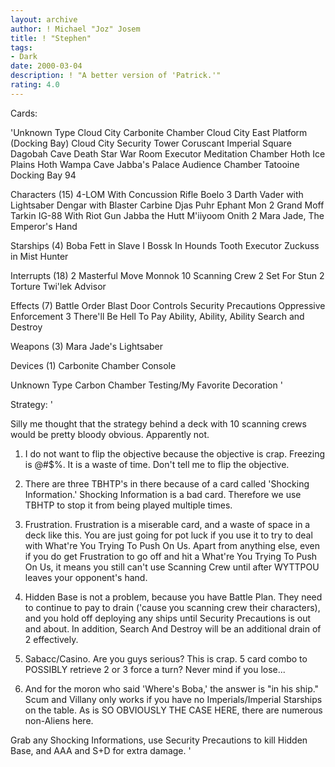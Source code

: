 ```yaml
---
layout: archive
author: ! Michael "Joz" Josem
title: ! "Stephen"
tags:
- Dark
date: 2000-03-04
description: ! "A better version of 'Patrick.'"
rating: 4.0
---
```

Cards: 

'Unknown Type
Cloud City Carbonite Chamber
Cloud City East Platform (Docking Bay)
Cloud City Security Tower
Coruscant Imperial Square
Dagobah Cave
Death Star War Room
Executor Meditation Chamber
Hoth Ice Plains
Hoth Wampa Cave
Jabba's Palace Audience Chamber
Tatooine Docking Bay 94

Characters (15)
4-LOM With Concussion Rifle
Boelo
3 Darth Vader with Lightsaber
Dengar with Blaster Carbine
Djas Puhr
Ephant Mon
2 Grand Moff Tarkin
IG-88 With Riot Gun
Jabba the Hutt
M'iiyoom Onith
2 Mara Jade, The Emperor's Hand

Starships (4)
Boba Fett in Slave I
Bossk In Hounds Tooth
Executor
Zuckuss in Mist Hunter

Interrupts (18)
2 Masterful Move
Monnok
10 Scanning Crew
2 Set For Stun
2 Torture
Twi'lek Advisor

Effects (7)
Battle Order
Blast Door Controls
Security Precautions
Oppressive Enforcement
3 There'll Be Hell To Pay
Ability, Ability, Ability
Search and Destroy

Weapons (3)
Mara Jade's Lightsaber

Devices (1)
Carbonite Chamber Console

Unknown Type
Carbon Chamber Testing/My Favorite Decoration
'

Strategy: '

Silly me thought that the strategy behind a deck with 10 scanning crews would be pretty bloody obvious.  Apparently not.

1) I do not want to flip the objective because the objective is crap.  Freezing is @#$%.  It is a waste of time.  Don't tell me to flip the objective.

2) There are three TBHTP's in there because of a card called 'Shocking Information.'  Shocking Information is a bad card.  Therefore we use TBHTP to stop it from being played multiple times.

3) Frustration.  Frustration is a miserable card, and a waste of space in a deck like this.  You are just going for pot luck if you use it to try to deal with What're You Trying To Push On Us.  Apart from anything else, even if you do get Frustration to go off and hit a What're You Trying To Push On Us, it means you still can't use Scanning Crew until after WYTTPOU leaves your opponent's hand.

4) Hidden Base is not a problem, because you have Battle Plan.	They need to continue to pay to drain ('cause you scanning crew their characters), and you hold off deploying any ships until Security Precautions is out and about.  In addition, Search And Destroy will be an additional drain of 2 effectively.

5) Sabacc/Casino.  Are you guys serious?  This is crap.  5 card combo to POSSIBLY retrieve 2 or 3 force a turn?  Never mind if you lose...

6) And for the moron who said 'Where's Boba,' the answer is "in his ship."  Scum and Villany only works if you have no Imperials/Imperial Starships on the table.	As is SO OBVIOUSLY THE CASE HERE, there are numerous non-Aliens here.

Grab any Shocking Informations, use Security Precautions to kill Hidden Base, and AAA and S+D for extra damage.  '